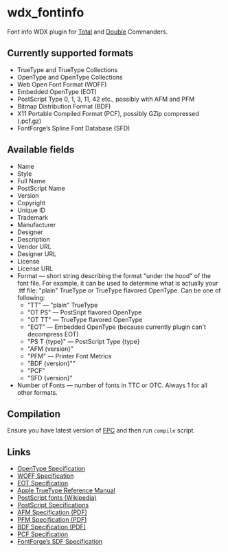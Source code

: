 # wdx_fontinfo

Font info WDX plugin for [Total][Total Commander]
and [Double][Double Commander] Commanders.


## Currently supported formats

  * TrueType and TrueType Collections
  * OpenType and OpenType Collections
  * Web Open Font Format (WOFF)
  * Embedded OpenType (EOT)
  * PostScript Type 0, 1, 3, 11, 42 etc., possibly with AFM and PFM
  * Bitmap Distribution Format (BDF)
  * X11 Portable Compiled Format (PCF), possibly GZip compressed (.pcf.gz)
  * FontForge’s Spline Font Database (SFD)


## Available fields

  * Name
  * Style
  * Full Name
  * PostScript Name
  * Version
  * Copyright
  * Unique ID
  * Trademark
  * Manufacturer
  * Designer
  * Description
  * Vendor URL
  * Designer URL
  * License
  * License URL
  * Format — short string describing the format "under the hood" of the font
   file. For example, it can be used to determine what is actually
   your .ttf file: "plain" TrueType or TrueType flavored OpenType.
   Can be one of following:
    * "TT" — "plain" TrueType
    * "OT PS" — PostSript flavored OpenType
    * "OT TT" — TrueType flavored OpenType
    * "EOT" — Embedded OpenType (because currently plugin can't decompress EOT)
    * "PS T {type}" — PostScript Type {type}
    * "AFM {version}"
    * "PFM" — Printer Font Metrics
    * "BDF {version}""
    * "PCF"
    * "SFD {version}"
  * Number of Fonts — number of fonts in TTC or OTC. Always 1 for all
    other formats.


## Compilation

Ensure you have latest version of [FPC](http://www.freepascal.org/)
and then run `compile` script.


## Links

  * [OpenType Specification](https://www.microsoft.com/typography/otspec/)
  * [WOFF Specification](http://www.w3.org/TR/WOFF/)
  * [EOT Specification](http://www.w3.org/Submission/EOT/)
  * [Apple TrueType Reference Manual](https://developer.apple.com/fonts/TrueType-Reference-Manual/)
  * [PostScript fonts (Wikipedia)](http://en.wikipedia.org/wiki/PostScript_fonts)
  * [PostScript Specifications](http://partners.adobe.com/public/developer/ps/index_specs.html)
  * [AFM Specification (PDF)](https://partners.adobe.com/public/developer/en/font/5004.AFM_Spec.pdf)
  * [PFM Specification (PDF)](https://partners.adobe.com/public/developer/en/font/5178.PFM.pdf)
  * [BDF Specification (PDF)](https://partners.adobe.com/public/developer/en/font/5005.BDF_Spec.pdf)
  * [PCF Specification](http://fontforge.github.io/pcf-format.html)
  * [FontForge’s SDF Specification](http://fontforge.github.io/en-US/documentation/developers/sfdformat/)


[Total Commander]: http://www.ghisler.com/
[Double Commander]: http://doublecmd.sourceforge.net/
